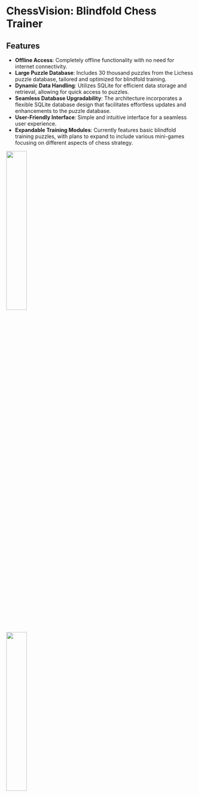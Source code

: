 # ChessVision: Blindfold Chess Trainer

## Features
- **Offline Access**: Completely offline functionality with no need for internet connectivity.
- **Large Puzzle Database**: Includes 30 thousand puzzles from the Lichess puzzle database, tailored and optimized for blindfold training.
- **Dynamic Data Handling**: Utilizes SQLite for efficient data storage and retrieval, allowing for quick access to puzzles.
- **Seamless Database Upgradability**: The architecture incorporates a flexible SQLite database design that facilitates effortless updates and enhancements to the puzzle database.
- **User-Friendly Interface**: Simple and intuitive interface for a seamless user experience.
- **Expandable Training Modules**: Currently features basic blindfold training puzzles, with plans to expand to include various mini-games focusing on different aspects of chess strategy.


<img src="https://github.com/dancingmadman2/chess_vision/assets/88443368/8c21b036-3733-45d7-8b83-5cc9e075ac7b" width=33% height=33%>
<br>
<img src="https://github.com/dancingmadman2/chess_vision/assets/88443368/46952ef7-6d4a-4e81-92a5-72e100442c18" width=33% height=33%>

